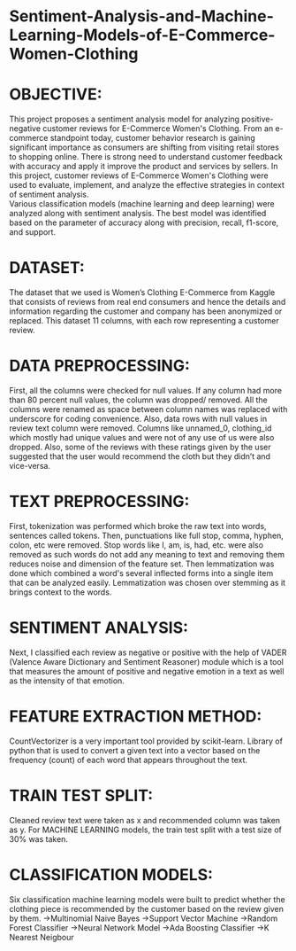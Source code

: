 # Sentiment-Analysis-and-Machine-Learning-Models-of-E-Commerce-Women-Clothing
# OBJECTIVE:
This project proposes a sentiment analysis model for analyzing positive-negative customer reviews for E-Commerce Women's Clothing. From an e-commerce standpoint today, customer behavior research is gaining significant importance as consumers are shifting from visiting retail stores to shopping online. There is strong need to understand customer feedback with accuracy and apply it improve the product and services by sellers.
In this project, customer reviews of E-Commerce Women's Clothing were used to evaluate, implement, and analyze the effective strategies in context of sentiment analysis.   
Various classification models (machine learning and deep learning) were analyzed along with sentiment analysis. The best model was identified based on the parameter of accuracy along with precision, recall, f1-score, and support.
# DATASET:
The dataset that we used is Women’s Clothing E-Commerce from Kaggle that consists of reviews from real end consumers and hence the details and information regarding the customer and company has been anonymized or replaced. This dataset 11 columns, with each row representing a customer review.
# DATA PREPROCESSING:
First, all the columns were checked for null values. If any column had more than 80 percent null values, the column was dropped/ removed. All the columns were renamed as space between column names was replaced with underscore for coding convenience. Also, data rows with null values in review text column were removed. Columns like unnamed_0, clothing_id which mostly had unique values and were not of any use of us were also dropped. Also, some of the reviews with these ratings given by the user suggested that the user would recommend the cloth but they didn’t and vice-versa.
# TEXT PREPROCESSING:
First, tokenization was performed which broke the raw text into words, sentences called tokens. Then, punctuations like full stop, comma, hyphen, colon, etc were removed. Stop words like I, am, is, had, etc. were also removed as such words do not add any meaning to text and removing them reduces noise and dimension of the feature set. Then lemmatization was done which combined a word's several inflected forms into a single item that can be analyzed easily. Lemmatization was chosen over stemming as it brings context to the words.
# SENTIMENT ANALYSIS:
Next, I classified each review as negative or positive with the help of VADER (Valence Aware Dictionary and Sentiment Reasoner) module which is a tool that measures the amount of positive and negative emotion in a text as well as the intensity of that emotion.
# FEATURE EXTRACTION METHOD:
CountVectorizer is a very important tool provided by scikit-learn. Library of python that is used to convert a given text into a vector based on the frequency (count) of each word that appears throughout the text.
# TRAIN TEST SPLIT:
Cleaned review text were taken as x and recommended column was taken as y. For MACHINE LEARNING models, the train test split with a test size of 30% was taken.
# CLASSIFICATION MODELS:
Six classification machine learning models were built to predict whether the clothing piece is recommended by the customer based on the review given by them.
->Multinomial Naive Bayes
->Support Vector Machine
->Random Forest Classifier
->Neural Network Model
->Ada Boosting Classifier
->K Nearest Neigbour
